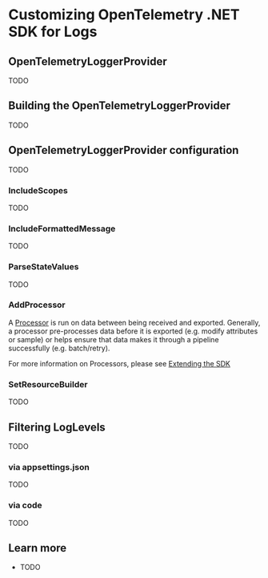 # Customizing OpenTelemetry .NET SDK for Logs

## OpenTelemetryLoggerProvider

TODO

## Building the OpenTelemetryLoggerProvider

TODO

## OpenTelemetryLoggerProvider configuration

TODO

### IncludeScopes

TODO

### IncludeFormattedMessage

TODO

### ParseStateValues

TODO

### AddProcessor

A [Processor](https://github.com/open-telemetry/opentelemetry-specification/blob/main/specification/logs/logging-library-sdk.md#logprocessor)
is run on data between being received and exported. Generally, a processor
pre-processes data before it is exported (e.g. modify attributes or sample) or
helps ensure that data makes it through a pipeline successfully
(e.g. batch/retry).

For more information on Processors, please see [Extending the SDK](../extending-the-sdk/README.md#processor)

### SetResourceBuilder

TODO

## Filtering LogLevels

TODO

### via appsettings.json

TODO

### via code

TODO

## Learn more

* TODO
